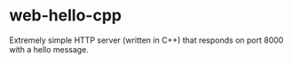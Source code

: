 # web-hello-cpp
Extremely simple HTTP server (written in C++) that responds on port 8000 with a hello message.

